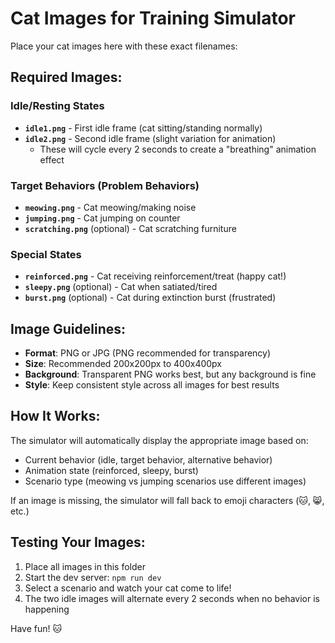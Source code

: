 # Cat Images for Training Simulator

Place your cat images here with these exact filenames:

## Required Images:

### Idle/Resting States
- **`idle1.png`** - First idle frame (cat sitting/standing normally)
- **`idle2.png`** - Second idle frame (slight variation for animation)
  - These will cycle every 2 seconds to create a "breathing" animation effect

### Target Behaviors (Problem Behaviors)
- **`meowing.png`** - Cat meowing/making noise
- **`jumping.png`** - Cat jumping on counter
- **`scratching.png`** (optional) - Cat scratching furniture

### Special States
- **`reinforced.png`** - Cat receiving reinforcement/treat (happy cat!)
- **`sleepy.png`** (optional) - Cat when satiated/tired
- **`burst.png`** (optional) - Cat during extinction burst (frustrated)

## Image Guidelines:

- **Format**: PNG or JPG (PNG recommended for transparency)
- **Size**: Recommended 200x200px to 400x400px
- **Background**: Transparent PNG works best, but any background is fine
- **Style**: Keep consistent style across all images for best results

## How It Works:

The simulator will automatically display the appropriate image based on:
- Current behavior (idle, target behavior, alternative behavior)
- Animation state (reinforced, sleepy, burst)
- Scenario type (meowing vs jumping scenarios use different images)

If an image is missing, the simulator will fall back to emoji characters (🐱, 😸, etc.)

## Testing Your Images:

1. Place all images in this folder
2. Start the dev server: `npm run dev`
3. Select a scenario and watch your cat come to life!
4. The two idle images will alternate every 2 seconds when no behavior is happening

Have fun! 🐱



